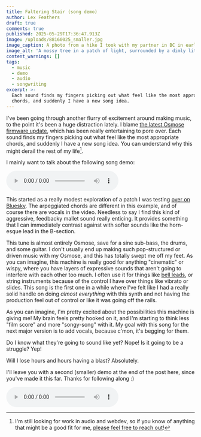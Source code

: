 ```yaml
---
title: Faltering Stair (song demo)
author: Lex Feathers
draft: true
comments: true
published: 2025-05-29T17:36:47.913Z
image: /uploads/88160025_smaller.jpg
image_caption: A photo from a hike I took with my partner in BC in early 2024
image_alt: 'A mossy tree in a patch of light, surrounded by a dimly lit forest'
content_warnings: []
tags:
  - music
  - demo
  - audio
  - songwriting
excerpt: >-
  Each sound finds my fingers picking out what feel like the most appropriate
  chords, and suddenly I have a new song idea.
---
```

I've been going through another flurry of excitement around making music, to the point it's been a huge distraction lately. I blame [the latest Osmose firmware update](https://www.youtube.com/watch?v=it1kwkT29wQ), which has been really entertaining to pore over. Each sound finds my fingers picking out what feel like the most appropriate chords, and suddenly I have a new song idea. You can understand why this might derail the rest of my life[^1].

I mainly want to talk about the following song demo:

<audio src="/uploads/faltering-stair_v3.mp3" controls></audio>

This started as a really modest exploration of a patch I was testing [over on Bluesky](https://bsky.app/profile/lexfeathers.ca/post/3lppnqum3b22d). The arpeggiated chords are different in this example, and of course there are vocals in the video. Needless to say I find this kind of aggressive, feedbacky mallet sound really enticing. It provides something that I can immediately contrast against with softer sounds like the horn-esque lead in the B-section. 

This tune is almost entirely Osmose, save for a sine sub-bass, the drums, and some guitar. I don't usually end up making such pop-structured or driven music with my Osmose, and this has totally swept me off my feet. As you can imagine, this machine is really good for anything "cinematic" or wispy, where you have layers of expressive sounds that aren't going to interfere with each other too much. I often use it for things like [bell leads](posts/firestorm-in-evening-demo/), or string instruments because of the control I have over things like vibrato or slides. This song is the first one in a while where I've felt like I had a really solid handle on doing _almost everything_ with this synth and not having the production feel out of control or like it was going off the rails. 

As you can imagine, I'm pretty excited about the possibilities this machine is giving me! My brain feels pretty hooked on it, and I'm starting to think less "film score" and more "songy-song" with it. My goal with this song for the next major version is to add vocals, because c'mon, it's begging for them. 

Do I know what they're going to sound like yet? Nope! Is it going to be a struggle? Yep!

Will I lose hours and hours having a blast? Absolutely. 

I'll leave you with a second (smaller) demo at the end of the post here, since you've made it this far. Thanks for following along :)

<audio src="/uploads/fail-state_v1.mp3" controls></audio>

[^1]: I'm still looking for work in audio and webdev, so if you know of anything that might be a good fit for me, [please feel free to reach out](/pages/contact)!
